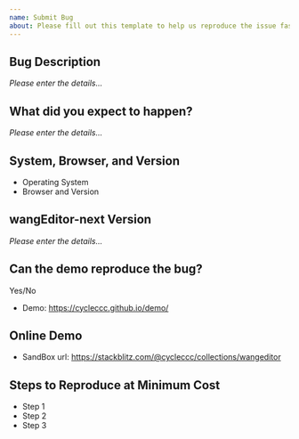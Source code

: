 ```yaml
---
name: Submit Bug
about: Please fill out this template to help us reproduce the issue faster. Otherwise, the issue will not be processed!
---
```


## Bug Description

*Please enter the details...*

## What did you expect to happen?

*Please enter the details...*

## System, Browser, and Version

- Operating System
- Browser and Version

## wangEditor-next Version

*Please enter the details...*

## Can the demo reproduce the bug?

Yes/No

- Demo: https://cycleccc.github.io/demo/

## Online Demo

<!-- If the official demo cannot reproduce the issue, please use an online sandbox to help us reproduce the bug at the lowest cost. -->
<!-- Please fork and modify the following corresponding links and paste the modified sandbox link here -->

<!--
| HTML | [Reproduce on StackBlitz](https://stackblitz.com/edit/stackblitz-starters-xxqmwl) |
| Vue 2 | [Reproduce on StackBlitz](https://stackblitz.com/edit/vue2-vite-starter-hkmsif) |
| Vue 3 | [Reproduce on StackBlitz](https://stackblitz.com/edit/vue3-wangeditor-demo-8emmc7) |
| React | [Reproduce on StackBlitz](https://stackblitz.com/edit/react-4osjqn) |
 -->

<!-- paste and replace your sandbox url -->
 - SandBox url: https://stackblitz.com/@cycleccc/collections/wangeditor

## Steps to Reproduce at Minimum Cost

<!-- Please let us know the quickest way to reproduce the bug -->
<!-- It's best to attach a video. The more detailed the reproduction information, the easier it is to track the bug -->

- Step 1
- Step 2
- Step 3